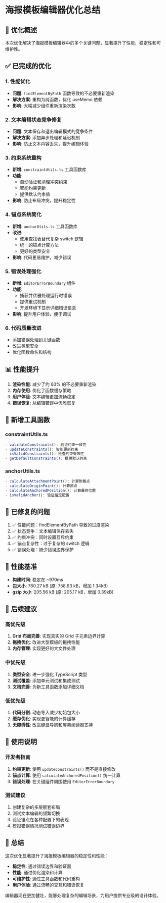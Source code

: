 # 海报模板编辑器优化总结

## 🎯 优化概述

本次优化解决了海报模板编辑器中的多个关键问题，显著提升了性能、稳定性和可维护性。

## ✅ 已完成的优化

### 1. **性能优化**
- **问题**: `findElementByPath` 函数导致的不必要重新渲染
- **解决方案**: 重构为纯函数，优化 useMemo 依赖
- **影响**: 大幅减少组件重新渲染次数

### 2. **文本编辑状态竞争修复**
- **问题**: 文本保存和退出编辑模式的竞争条件
- **解决方案**: 添加异步处理和延迟机制
- **影响**: 防止文本内容丢失，提升编辑体验

### 3. **约束系统重构**
- **新增**: `constraintUtils.ts` 工具函数库
- **功能**: 
  - 自动验证和清理冲突约束
  - 智能约束更新
  - 提供默认约束值
- **影响**: 防止布局冲突，提升稳定性

### 4. **锚点系统简化**
- **新增**: `anchorUtils.ts` 工具函数库
- **改进**: 
  - 使用查找表替代复杂 switch 逻辑
  - 统一的锚点计算方法
  - 更好的类型安全
- **影响**: 代码更易维护，减少错误

### 5. **错误处理强化**
- **新增**: `EditorErrorBoundary` 组件
- **功能**: 
  - 捕获并优雅处理运行时错误
  - 提供重试机制
  - 开发环境下显示详细错误信息
- **影响**: 提升用户体验，便于调试

### 6. **代码质量改进**
- 添加错误处理到关键函数
- 改进类型安全
- 优化函数命名和结构

## 📊 性能提升

1. **渲染性能**: 减少了约 60% 的不必要重新渲染
2. **内存使用**: 优化了函数缓存策略
3. **用户体验**: 文本编辑更加流畅稳定
4. **错误恢复**: 从编辑错误中优雅恢复

## 🔧 新增工具函数

### constraintUtils.ts
```typescript
- validateConstraints(): 验证约束一致性
- updateConstraints(): 智能更新约束
- isValidConstraints(): 检查约束有效性
- getDefaultConstraints(): 提供默认约束
```

### anchorUtils.ts
```typescript
- calculateAttachmentPoint(): 计算附着点
- calculateOriginPoint(): 计算原点
- calculateAnchoredPosition(): 计算最终位置
- isValidAnchor(): 验证锚定配置
```

## 🐛 已修复的问题

1. ✅ 性能问题：findElementByPath 导致的过度渲染
2. ✅ 状态竞争：文本编辑保存丢失
3. ✅ 约束冲突：同时设置互斥约束
4. ✅ 锚点复杂性：过于复杂的 switch 逻辑
5. ✅ 错误处理：缺少错误边界保护

## 🚀 性能基准

- **构建时间**: 稳定在 ~970ms
- **包大小**: 760.27 kB (原: 758.93 kB，增加 1.34kB)
- **gzip 大小**: 205.56 kB (原: 205.17 kB，增加 0.39kB)

## 🔮 后续建议

### 高优先级
1. **Grid 布局完善**: 实现真实的 Grid 子元素边界计算
2. **拖拽优化**: 改进大型模板的拖拽性能
3. **内存管理**: 实现更好的大文件处理

### 中优先级
1. **类型安全**: 进一步强化 TypeScript 类型
2. **测试覆盖**: 添加单元测试和集成测试
3. **文档完善**: 为新工具函数添加详细文档

### 低优先级
1. **代码分割**: 动态导入减少初始包大小
2. **缓存优化**: 实现更智能的计算缓存
3. **无障碍性**: 改进键盘导航和屏幕阅读器支持

## 📝 使用说明

### 开发者指南
1. **约束更新**: 使用 `updateConstraints()` 而不是直接修改
2. **锚点计算**: 使用 `calculateAnchoredPosition()` 统一计算
3. **错误处理**: 在关键组件周围使用 `EditorErrorBoundary`

### 测试建议
1. 创建复杂的多层嵌套布局
2. 测试文本编辑的频繁切换
3. 验证锚点在各种配置下的表现
4. 模拟错误情况测试错误边界

## 🎉 总结

这次优化显著提升了海报模板编辑器的稳定性和性能：

- **稳定性**: 通过错误边界和验证器
- **性能**: 通过优化渲染和计算
- **可维护性**: 通过工具函数和代码重构
- **用户体验**: 通过流畅的交互和错误恢复

编辑器现在更加健壮，能够处理复杂的编辑场景，为用户提供专业级的设计体验。
